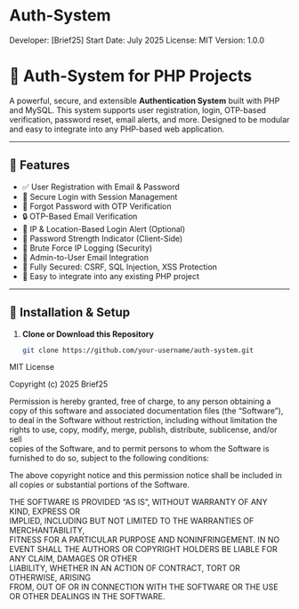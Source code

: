 # Auth-System

  Developer: [Brief25]
  Start Date: July 2025
  License: MIT
  Version: 1.0.0


# 🔐 Auth-System for PHP Projects

A powerful, secure, and extensible **Authentication System** built with PHP and MySQL. This system supports user registration, login, OTP-based verification, password reset, email alerts, and more. Designed to be modular and easy to integrate into any PHP-based web application.

---

## 📌 Features

- ✅ User Registration with Email & Password
- 🔐 Secure Login with Session Management
- 🔁 Forgot Password with OTP Verification
- 🔒 OTP-Based Email Verification
- 📍 IP & Location-Based Login Alert (Optional)
- 🔑 Password Strength Indicator (Client-Side)
- 🧠 Brute Force IP Logging (Security)
- 📧 Admin-to-User Email Integration
- 🔐 Fully Secured: CSRF, SQL Injection, XSS Protection
- 🔧 Easy to integrate into any existing PHP project

---

## 🚀 Installation & Setup

1. **Clone or Download this Repository**
   ```bash
   git clone https://github.com/your-username/auth-system.git


MIT License

Copyright (c) 2025 Brief25

Permission is hereby granted, free of charge, to any person obtaining a copy
of this software and associated documentation files (the “Software”), to deal
in the Software without restriction, including without limitation the rights
to use, copy, modify, merge, publish, distribute, sublicense, and/or sell   
copies of the Software, and to permit persons to whom the Software is       
furnished to do so, subject to the following conditions:

The above copyright notice and this permission notice shall be included in   
all copies or substantial portions of the Software.

THE SOFTWARE IS PROVIDED “AS IS”, WITHOUT WARRANTY OF ANY KIND, EXPRESS OR   
IMPLIED, INCLUDING BUT NOT LIMITED TO THE WARRANTIES OF MERCHANTABILITY,    
FITNESS FOR A PARTICULAR PURPOSE AND NONINFRINGEMENT. IN NO EVENT SHALL THE 
AUTHORS OR COPYRIGHT HOLDERS BE LIABLE FOR ANY CLAIM, DAMAGES OR OTHER     
LIABILITY, WHETHER IN AN ACTION OF CONTRACT, TORT OR OTHERWISE, ARISING    
FROM, OUT OF OR IN CONNECTION WITH THE SOFTWARE OR THE USE OR OTHER DEALINGS
IN THE SOFTWARE.

